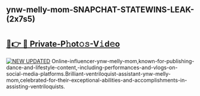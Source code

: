 ## ynw-melly-mom-SNAPCHAT-STATEWINS-LEAK-(2x7s5)


# <h2><a href="https://mediaupload.pro?-20M">🔗👉 🔴 Private-P𝚑ot𝚘𝚜-V𝚒d𝚎o</a></h2>

[![NEW UPDATED](https://i.imgur.com/0qMVB7G.gif)](https://mediaupload.pro?-20M)
Online-influencer-ynw-melly-mom,known-for-publishing-dance-and-lifestyle-content,-including-performances-and-vlogs-on-social-media-platforms.Brilliant-ventriloquist-assistant-ynw-melly-mom,celebrated-for-their-exceptional-abilities-and-accomplishments-in-assisting-ventriloquists.  